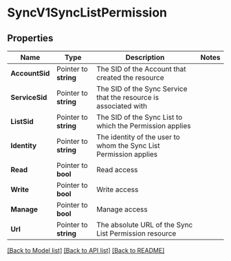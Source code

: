 # SyncV1SyncListPermission

## Properties

Name | Type | Description | Notes
------------ | ------------- | ------------- | -------------
**AccountSid** | Pointer to **string** | The SID of the Account that created the resource |
**ServiceSid** | Pointer to **string** | The SID of the Sync Service that the resource is associated with |
**ListSid** | Pointer to **string** | The SID of the Sync List to which the Permission applies |
**Identity** | Pointer to **string** | The identity of the user to whom the Sync List Permission applies |
**Read** | Pointer to **bool** | Read access |
**Write** | Pointer to **bool** | Write access |
**Manage** | Pointer to **bool** | Manage access |
**Url** | Pointer to **string** | The absolute URL of the Sync List Permission resource |

[[Back to Model list]](../README.md#documentation-for-models) [[Back to API list]](../README.md#documentation-for-api-endpoints) [[Back to README]](../README.md)


